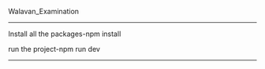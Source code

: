 Walavan_Examination

-------------------------------------

Install all the packages-npm install




run the project-npm run dev


-------------------------------------
